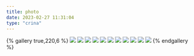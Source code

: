 ```yaml
---
title: photo
date: 2023-02-27 11:31:04
type: "crina"
---
```


{% gallery true,220,6 %}
![](https://s3.bmp.ovh/imgs/2023/02/27/0dad044069214676.jpg)
![](https://s3.bmp.ovh/imgs/2023/02/27/c6543b301f148101.jpg)
![](https://s3.bmp.ovh/imgs/2023/02/27/9a6251c1ff66da6d.jpg)
![](https://s3.bmp.ovh/imgs/2023/02/27/5467b68ec101c842.jpg)
![](https://s3.bmp.ovh/imgs/2023/02/27/77a6a9fedee715c7.jpg)
![](https://s3.bmp.ovh/imgs/2023/02/27/a1eb7bf566cc71ef.jpg)
![](https://s3.bmp.ovh/imgs/2023/02/27/16937fd33a1350f9.jpg)
![](https://s3.bmp.ovh/imgs/2023/02/27/5ae4a043d60c55fe.jpg)
![](https://s3.bmp.ovh/imgs/2023/02/27/9733824891d49a64.jpg)
![](https://s3.bmp.ovh/imgs/2023/02/27/9da52b336d0391ef.jpg)
![](https://s3.bmp.ovh/imgs/2023/02/27/23632bb0f1fc96ed.jpg)
{% endgallery %}

